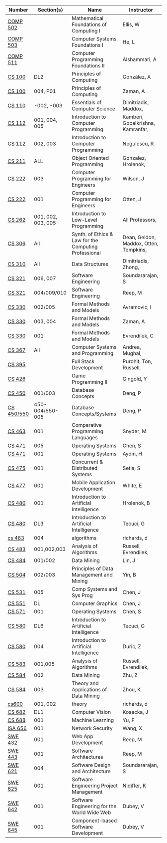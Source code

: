| **Number** | **Section(s)** | **Name** | **Instructor** |
|------------|----------------|----------|----------------|
| [COMP 502](../pdf_html/Spring2024/COMP_502EllisW.pdf) |  | Mathematical Foundations of Computing I | Ellis, W |
| [COMP 503](../pdf_html/Spring2024/COMP_503HeL.pdf) |  | Computer Systems Foundations I | He, L |
| [COMP 511](../pdf_html/Spring2024/COMP_511AlshammariA.pdf) |  | Computer Programming Foundations II | Alshammari, A |
| [CS 100](../pdf_html/Spring2024/CS_100ZamanA004_P01.pdf) | DL2 | Principles of Computing | González, A |
| [CS 100](../pdf_html/Spring2024/CS_110Dimitriadis_Maddox-002_-003.html) | 004, P01 | Principles of Computing | Zaman, A |
| [CS 110](../pdf_html/Spring2024/CS_112Kamberi_Gopalkrishna_Kamranfar001_004_005.pdf) | -002, -003 | Essentials of Computer Science | Dimitriadis, Maddox, |
| [CS 112](../pdf_html/Spring2024/CS_112NegulescuR002_003.pdf) | 001, 004, 005 | Introduction to Computer Programming | Kamberi, Gopalkrishna, Kamranfar, |
| [CS 112](../pdf_html/Spring2024/CS_211Gonzalez_HrolenokALL.pdf) | 002, 003 | Introduction to Computer Programming | Negulescu, R |
| [CS 211](../pdf_html/Spring2024/CS_222WilsonJ003.pdf) | ALL | Object Oriented Programming | Gonzalez, Hrolenok, |
| [CS 222](../pdf_html/Spring2024/CS_222OttenJ001.html) | 003 | Computer Programming for Engineers | Wilson, J |
| [CS 222](../pdf_html/Spring2024/CS_262All_Professors001_002_003_005.pdf) | 001 | Computer Programming for Engineers | Otten, J |
| [CS 262](../pdf_html/Spring2024/CS_306Dean_Geldon_Maddox_Otten_TompkinsAll.html) | 001, 002, 003, 005 | Introduction to Low-Level Programming | All Professors, |
| [CS 306](../pdf_html/Spring2024/CS_310Dimitriadis_ZhongAll.html) | All | Synth. of Ethics & Law for the Computing Professional | Dean, Geldon, Maddox, Otten, Tompkins, |
| [CS 310](../pdf_html/Spring2024/CS_321SoundararajanS006_007.pdf) | All | Data Structures | Dimitriadis, Zhong, |
| [CS 321](../pdf_html/Spring2024/010.pdf) | 006, 007 | Software Engineering | Soundararajan, S |
| [CS 321](../pdf_html/Spring2024/005.html) | 004/009/010 | Software Engineering | Reep, M |
| [CS 330](../pdf_html/Spring2024/CS_330ZamanA003_004.html) | 002/005 | Formal Methods and Models | Avramovic, I |
| [CS 330](../pdf_html/Spring2024/CS_330EvrendilekC001.html) | 003, 004 | Formal Methods and Models | Zaman, A |
| [CS 330](../pdf_html/Spring2024/CS_367Andrea_MughalAll.html) | 001 | Formal Methods and Models | Evrendilek, C |
| [CS 367](../pdf_html/Spring2024/CS_395Purohit_Ton_Russell.pdf) | All | Computer Systems and Programming | Andrea, Mughal, |
| [CS 395](../pdf_html/Spring2024/CS_426GingoldY.html) |  | Full Stack Development | Purohit, Ton, Russell, |
| [CS 426](../pdf_html/Spring2024/003.pdf) |  | Game Programming II | Gingold, Y |
| [CS 450](../pdf_html/Spring2024/550-005.pdf) | 001/003 | Database Concepts | Deng, P |
| [CS 450/550](../pdf_html/Spring2024/CS_463SnyderM001.html) | 450-004/550-005 | Database Concepts/Systems | Deng, P |
| [CS 463](../pdf_html/Spring2024/CS_471ChenS005.html) | 001 | Comparative Programming Languages | Snyder, M |
| [CS 471](../pdf_html/Spring2024/CS_471AydinH001.html) | 005 | Operating Systems | Chen, S |
| [CS 471](../pdf_html/Spring2024/CS_475SetiaS001.pdf) | 001 | Operating Systems | Aydin, H |
| [CS 475](../pdf_html/Spring2024/CS_477WhiteE001.pdf) | 001 | Concurrent & Distributed Systems | Setia, S |
| [CS 477](../pdf_html/Spring2024/480HrolenokB001.pdf) | 001 | Mobile Application Development | White, E |
| [CS 480](../pdf_html/Spring2024/CS_480TecuciGDL3.pdf) | 001 | Introduction to Artificial Intelligence | Hrolenok, B |
| [CS 480](../pdf_html/Spring2024/cs_483richardsd004.html) | DL3 | Introduction to Artificial Intelligence | Tecuci, G |
| [cs 483](../pdf_html/Spring2024/CS_483Russell_Evrendilek001002003.html) | 004 | algorithms | richards, d |
| [CS 483](../pdf_html/Spring2024/002.html) | 001,002,003 | Analysis of Algorithms | Russell, Evrendilek, |
| [CS 484](../pdf_html/Spring2024/003.pdf) | 001/002 | Data Mining | Lin, J |
| [CS 504](../pdf_html/Spring2024/CS_531ChenJ005.pdf) | 002/003 | Principles of Data Management and Mining | Yin, B |
| [CS 531](../pdf_html/Spring2024/CS_551ChenJDL.pdf) | 005 | Comp Systems and Sys Prog | Chen, J |
| [CS 551](../pdf_html/Spring2024/CS_571ChenS001.html) | DL | Computer Graphics | Chen, J |
| [CS 571](../pdf_html/Spring2024/CS_580TecuciGDL6.pdf) | 001 | Operating Systems | Chen, S |
| [CS 580](../pdf_html/Spring2024/CS_580DuricZ004.html) | DL6 | Introduction to Artificial Intelligence | Tecuci, G |
| [CS 580](../pdf_html/Spring2024/CS_583Russell_Evrendilek001005.html) | 004 | Introduction to Artificial Intelligence | Duric, Z |
| [CS 583](../pdf_html/Spring2024/CS_584ZhuZ002.pdf) | 001,005 | Analysis of Algorithms | Russell, Evrendilek, |
| [CS 584](../pdf_html/Spring2024/CS_584ZhouK003.html) | 002 | Data Mining | Zhu, Z |
| [CS 584](../pdf_html/Spring2024/cs600richardsd001_002.html) | 003 | Theory and Applications of Data Mining | Zhou, K |
| [cs600](../pdf_html/Spring2024/CS_682KoseckaJDL1.html) | 001, 002 | theory | richards, d |
| [CS 682](../pdf_html/Spring2024/CS_688YuF001.pdf) | DL1 | Computer Vision | Kosecka, J |
| [CS 688](../pdf_html/Spring2024/ISA656WangX001.html) | 001 | Machine Learning | Yu, F |
| [ISA 656](../pdf_html/Spring2024/SWE_432ReepM001.pdf) | 001 | Network Security | Wang, X |
| [SWE 432](../pdf_html/Spring2024/SWE_443ReepM001.pdf) | 001 | Web App Development | Reep, M |
| [SWE 443](../pdf_html/Spring2024/SWE_621SoundararajanS004.pdf) | 001 | Software Architectures | Reep, M |
| [SWE 621](../pdf_html/Spring2024/SWE_625NidifferK001.pdf) | 004 | Software Design and Architecture | Soundararajan, S |
| [SWE 625](../pdf_html/Spring2024/SWE_642DubeyV001.pdf) | 001 | Software Engineering Project Management | Nidiffer, K |
| [SWE 642](../pdf_html/Spring2024/SWE_645DubeyV001.pdf) | 001 | Software Engineering for the World Wide Web | Dubey, V |
| [SWE 645](../pdf_html/Spring2024/SWE_660PettitRAll.pdf) | 001 | Component-based Software Development | Dubey, V |
